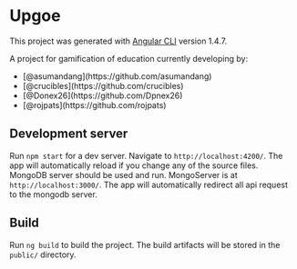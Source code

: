 # Upgoe

This project was generated with [Angular CLI](https://github.com/angular/angular-cli) version 1.4.7.

A project for gamification of education currently developing by:
<ul>
<li>[@asumandang](https://github.com/asumandang)</li>
<li>[@crucibles](https://github.com/crucibles)</li>
<li>[@Donex26](https://github.com/Dpnex26)</li>
<li>[@rojpats](https://github.com/rojpats)</li>
</ul>

## Development server

Run `npm start` for a dev server. Navigate to `http://localhost:4200/`. The app will automatically reload if you change any of the source files.
MongoDB server should be used and run. MongoServer is at `http://localhost:3000/`. The app will automatically redirect all api request to the mongodb server.


## Build

Run `ng build` to build the project. The build artifacts will be stored in the `public/` directory.



